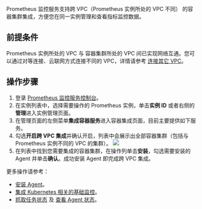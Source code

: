 Prometheus 监控服务支持跨 VPC（Prometheus 实例所处的 VPC 不同） 的容器集群集成，方便您在同一实例管理和查看指标监控数据。

## 前提条件
Prometheus 实例所处的 VPC 与  容器集群所处的 VPC 间已实现网络互通。您可以通过对等连接、云联网方式连接不同的 VPC，详情请参考 [连接其它 VPC](https://cloud.tencent.com/document/product/215/36698)。


## 操作步骤  
1. 登录 [Prometheus 监控服务控制台](https://console.cloud.tencent.com/monitor/prometheus)。
2. 在实例列表中，选择需要操作的 Prometheus 实例，单击**实例 ID** 或者右侧的**管理**进入实例管理页面。
3. 在管理页面的左侧菜单**集成容器服务**进入容器集成页面，目前主要提供如下服务。
4. 勾选**开启跨 VPC 集成**并确认开启，列表中会展示出全部容器集群（包括与 Prometheus 实例不同的 VPC 的集群）。
![](https://qcloudimg.tencent-cloud.cn/raw/a404da722b87dc0b522a823bb0935ce3.png)
6. 在列表中找到您需要集成的容器集群，在操作列单击**安装**，勾选需要安装的 Agent 并单击**确认**。成功安装 Agent 即完成跨 VPC 集成。

更多操作请参考：
- [安装 Agent](https://cloud.tencent.com/document/product/1416/56000#install_agent)。
- [集成 Kubernetes 相关的基础监控](https://cloud.tencent.com/document/product/1416/56002)。
- [抓取任务状态](https://cloud.tencent.com/document/product/1416/56538) 及 [查看 Agent 状态](https://cloud.tencent.com/document/product/1416/56004)。
